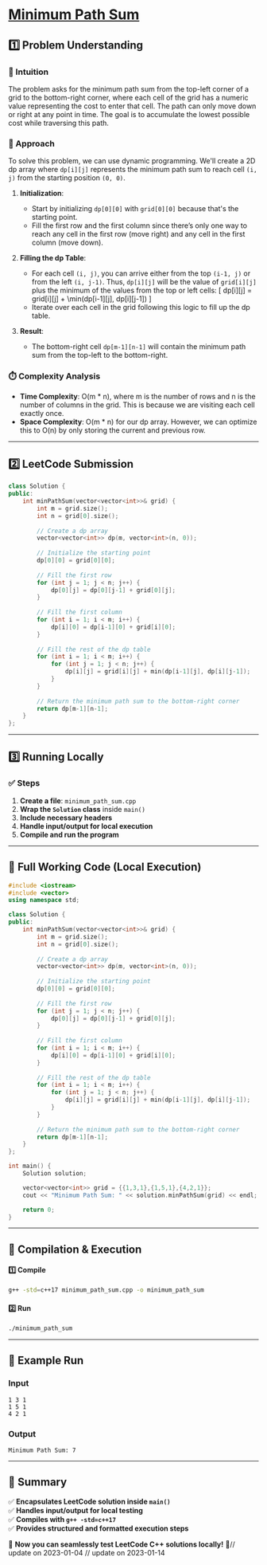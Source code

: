 # **[Minimum Path Sum](https://leetcode.com/problems/minimum-path-sum/description/)**  

## **1️⃣ Problem Understanding**  
### **📌 Intuition**  
The problem asks for the minimum path sum from the top-left corner of a grid to the bottom-right corner, where each cell of the grid has a numeric value representing the cost to enter that cell. The path can only move down or right at any point in time. The goal is to accumulate the lowest possible cost while traversing this path.

### **🚀 Approach**  
To solve this problem, we can use dynamic programming. We'll create a 2D dp array where `dp[i][j]` represents the minimum path sum to reach cell `(i, j)` from the starting position `(0, 0)`. 

1. **Initialization**: 
   - Start by initializing `dp[0][0]` with `grid[0][0]` because that's the starting point.
   - Fill the first row and the first column since there’s only one way to reach any cell in the first row (move right) and any cell in the first column (move down).

2. **Filling the dp Table**:
   - For each cell `(i, j)`, you can arrive either from the top `(i-1, j)` or from the left `(i, j-1)`. Thus, `dp[i][j]` will be the value of `grid[i][j]` plus the minimum of the values from the top or left cells: 
     \[
     dp[i][j] = grid[i][j] + \min(dp[i-1][j], dp[i][j-1])
     \]
   - Iterate over each cell in the grid following this logic to fill up the dp table.

3. **Result**: 
   - The bottom-right cell `dp[m-1][n-1]` will contain the minimum path sum from the top-left to the bottom-right.

### **⏱️ Complexity Analysis**  
- **Time Complexity**: O(m * n), where m is the number of rows and n is the number of columns in the grid. This is because we are visiting each cell exactly once.
- **Space Complexity**: O(m * n) for our dp array. However, we can optimize this to O(n) by only storing the current and previous row.

---  

## **2️⃣ LeetCode Submission**  
```cpp
class Solution {
public:
    int minPathSum(vector<vector<int>>& grid) {
        int m = grid.size();
        int n = grid[0].size();
        
        // Create a dp array
        vector<vector<int>> dp(m, vector<int>(n, 0));
        
        // Initialize the starting point
        dp[0][0] = grid[0][0];
        
        // Fill the first row
        for (int j = 1; j < n; j++) {
            dp[0][j] = dp[0][j-1] + grid[0][j];
        }
        
        // Fill the first column
        for (int i = 1; i < m; i++) {
            dp[i][0] = dp[i-1][0] + grid[i][0];
        }
        
        // Fill the rest of the dp table
        for (int i = 1; i < m; i++) {
            for (int j = 1; j < n; j++) {
                dp[i][j] = grid[i][j] + min(dp[i-1][j], dp[i][j-1]);
            }
        }
        
        // Return the minimum path sum to the bottom-right corner
        return dp[m-1][n-1];
    }
};
```  

---  

## **3️⃣ Running Locally**  
### **✅ Steps**  
1. **Create a file**: `minimum_path_sum.cpp`  
2. **Wrap the `Solution` class** inside `main()`  
3. **Include necessary headers**  
4. **Handle input/output for local execution**  
5. **Compile and run the program**  

---  

## **📝 Full Working Code (Local Execution)**  
```cpp
#include <iostream>
#include <vector>
using namespace std;

class Solution {
public:
    int minPathSum(vector<vector<int>>& grid) {
        int m = grid.size();
        int n = grid[0].size();
        
        // Create a dp array
        vector<vector<int>> dp(m, vector<int>(n, 0));
        
        // Initialize the starting point
        dp[0][0] = grid[0][0];
        
        // Fill the first row
        for (int j = 1; j < n; j++) {
            dp[0][j] = dp[0][j-1] + grid[0][j];
        }
        
        // Fill the first column
        for (int i = 1; i < m; i++) {
            dp[i][0] = dp[i-1][0] + grid[i][0];
        }
        
        // Fill the rest of the dp table
        for (int i = 1; i < m; i++) {
            for (int j = 1; j < n; j++) {
                dp[i][j] = grid[i][j] + min(dp[i-1][j], dp[i][j-1]);
            }
        }
        
        // Return the minimum path sum to the bottom-right corner
        return dp[m-1][n-1];
    }
};

int main() {
    Solution solution;

    vector<vector<int>> grid = {{1,3,1},{1,5,1},{4,2,1}};
    cout << "Minimum Path Sum: " << solution.minPathSum(grid) << endl;

    return 0;
}
```  

---  

## **🔧 Compilation & Execution**  
#### **1️⃣ Compile**  
```bash
g++ -std=c++17 minimum_path_sum.cpp -o minimum_path_sum
```  

#### **2️⃣ Run**  
```bash
./minimum_path_sum
```  

---  

## **🎯 Example Run**  
### **Input**  
```
1 3 1
1 5 1
4 2 1
```  
### **Output**  
```
Minimum Path Sum: 7
```  

---  

## **📌 Summary**  
✅ **Encapsulates LeetCode solution inside `main()`**  
✅ **Handles input/output for local testing**  
✅ **Compiles with `g++ -std=c++17`**  
✅ **Provides structured and formatted execution steps**  

🚀 **Now you can seamlessly test LeetCode C++ solutions locally!** 🚀// update on 2023-01-04
// update on 2023-01-14
